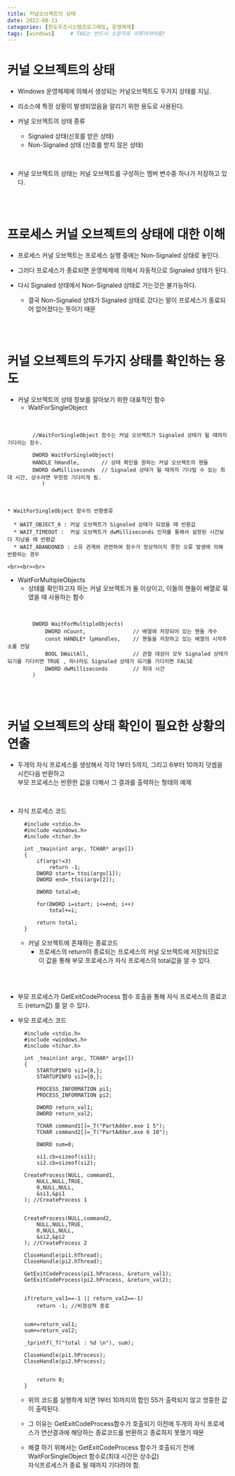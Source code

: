 ```yaml
---
title: 커널오브젝트의 상태
date: 2022-08-11
categories: [윈도우즈시스템프로그래밍, 운영체제]
tags: [windows]		# TAG는 반드시 소문자로 이루어져야함!
---
```


커널 오브젝트의 상태
===============
* Windows 운영체제에 의해서 생성되는 커널오브젝트도 두가지 상태를 지님. 
* 리소스에 특정 상황이 발생되었음을 알리기 위한 용도로 사용된다.

* 커널 오브젝트의 상태 종류
  * Signaled 상태(신호를 받은 상태)
  * Non-Signaled 상태 (신호를 받지 않은 상태)

<br>

* 커널 오브젝트의 상태는 커널 오브젝트를 구성하는 멤버 변수중 하나가 저장하고 있다.

<br><br>

프로세스 커널 오브젝트의 상태에 대한 이해
=====================
* 프로세스 커널 오브젝트는 프로세스 실행 중에는 Non-Signaled 상태로 놓인다.
  
* 그러다 프로세스가 종료되면 운영체제에 의해서 자동적으로 Signaled 상태가 된다.

* 다시 Signaled 상태에서 Non-Signaled 상태로 가는것은 불가능하다.
  * 결국 Non-Signaled 상태가 Signaled 상태로 갔다는 말이 프로세스가 종료되어 없어졌다는 뜻이기 때문

<br><br>

커널 오브젝트의 두가지 상태를 확인하는 용도
==============================================
* 커널 오브젝트의 상태 정보를 알아보기 위한 대표적인 함수
  * WaitForSingleObject

<br>

            //WaitForSingleObject 함수는 커널 오브젝트가 Signaled 상태가 될 때까지 기다리는 함수.

            DWORD WaitForSingleObject(
            HANDLE hHandle,       // 상태 확인을 원하는 커널 오브젝트의 핸들
            DWORD dwMilliseconds  // Signaled 상태가 될 때까지 기다릴 수 있는 최대 시간, 상수라면 무한정 기다리게 됨.
               )

<br>

    * WaitForSingleObject 함수의 반환종류

      * WAIT_OBJECT_0 : 커널 오브젝트가 Signaled 상태가 되었을 때 반환값
      * WAIT_TIMEOUT :  커널 오브젝트가 dwMilliseconds 인자를 통해서 설정된 시간보다 지났을 때 반환값
      * WAIT_ABANDONED : 소유 관계와 관련하여 함수가 정상적이지 못한 오류 발생에 의해 반환하는 경우

    <br><br><br>

  * WaitForMultipleObjects
    * 상태를 확인하고자 하는 커널 오브젝트가 둘 이상이고, 이들의 핸들이 배열로 묶였을 때 사용하는 함수

<br>

            DWORD WaitForMultipleObjects(
                DWORD nCount,               // 배열에 저장되어 있는 핸들 개수
                const HANDLE* lpHandles,    // 핸들을 저장하고 있는 배열의 시작주소를 전달
                BOOL bWaitAll,              // 관찰 대상이 모두 Signaled 상태가 되기를 기다리면 TRUE , 하나라도 Signaled 상태가 되기를 기다리면 FALSE
                DWORD dwMilliseconds        // 최대 시간
            )


<br><br>

커널 오브젝트의 상태 확인이 필요한 상황의 연출
===============
* 두개의 자식 프로세스를 생성해서 각각 1부터 5까지, 그리고 6부터 10까지 덧셈을 시킨다음 반환하고 <br> 부모 프로세스는 반환한 값을 더해서 그 결과를 출력하는 형태의 예제

<br>

* 자식 프로세스 코드


        #include <stdio.h>
        #include <windows.h>
        #include <tchar.h>

        int _tmain(int argc, TCHAR* argv[])
        {
            if(argc!=3)
                return -1;
            DWORD start=_ttoi(argv[1]);
            DWORD end=_ttoi(argv[2]);

            DWORD total=0;

            for(DWORD i=start; i<=end; i++)
                total+=i;

            return total;
        }

    * 커널 오브젝트에 존재하는 종료코드
      * 프로세스의 return이 종료되는 프로세스의 커널 오브젝트에 저장되므로<br>
        이 값을 통해 부모 프로세스가 자식 프로세스의 total값을 알 수 있다.

<br><br>

* 부모 프로세스가 GetExitCodeProcess 함수 호출을 통해 자식 프로세스의 종료코드 (return값) 를 알 수 있다.

* 부모 프로세스 코드

        #include <stdio.h>
        #include <windows.h>
        #include <tchar.h>

        int _tmain(int argc, TCHAR* argv[])
        {
            STARTUPINFO si1={0,};
            STARTUPINFO si2={0,};

            PROCESS_INFORMATION pi1;
            PROCESS_INFORMATION pi2;

            DWORD return_val1;
            DWORD return_val2;

            TCHAR command1[]=_T("PartAdder.exe 1 5");
            TCHAR command2[]=_T("PartAdder.exe 6 10");

            DWORD sum=0;

            si1.cb=sizeof(si1);
            si2.cb=sizeof(si2);

        CreateProcess(NULL, command1,
            NULL,NULL,TRUE,
            0,NULL,NULL,
            &si1,&pi1
        ); //CreateProcess 1


        CreateProcess(NULL,command2,
            NULL,NULL,TRUE,
            0,NULL,NULL,
            &si2,&pi2
        ); //CreateProcess 2

        CloseHandle(pi1.hThread);
        CloseHandle(pi2.hThread);

        GetExitCodeProcess(pi1.hProcess, &return_val1);
        GetExitCodeProcess(pi2.hProcess, &return_val2);


        if(return_val1==-1 || return_val2==-1)
            return -1; //비정상적 종료


        sum+=return_val1;
        sum+=return_val2;

        _tprintf(_T("total : %d \n"), sum);

        CloseHandle(pi1.hProcess);
        CloseHandle(pi2.hProcess);


            return 0;
        }

    * 위의 코드를 실행하게 되면 1부터 10까지의 합인 55가 출력되지 않고 엉뚱한 값이 출력된다.



    * 그 이유는 GetExitCodeProcess함수가 호출되기 이전에 두개의 자식 프로세스가
      연산결과에 해당하는 종료코드를 반환하고 종료하지 못했기 때문

    * 해결 하기 위해서는 GetExitCodeProcess 함수가 호출되기 전에 WaitForSingleObject 함수로(최대 시간은 상수값)<br> 자식프로세스가 종료 될 때까지 기다려야 함.
      
